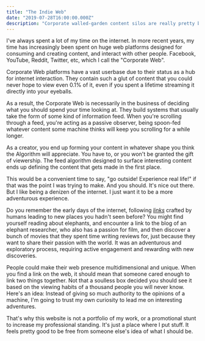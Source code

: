 ```yaml
---
title: "The Indie Web"
date: "2019-07-28T16:00:00.000Z"
description: "Corporate walled-garden content silos are really pretty boring"
---
```


I've always spent a lot of my time on the internet.
In more recent years, my time has increasingly been spent on huge web platforms
designed for consuming and creating content, and interact with other people.
Facebook, YouTube, Reddit, Twitter, etc, which I call the "Corporate Web".

Corporate Web platforms have a vast userbase due to their status as a hub for internet interaction.
They contain such a glut of content that you could never hope to view even 0.1% of it,
even if you spent a lifetime streaming it directly into your eyeballs.

As a result, the Corporate Web is necessarily in the business of deciding what you should spend your time looking at.
They build systems that usually take the form of some kind of information feed.
When you're scrolling through a feed, you're acting as a passive observer,
being spoon-fed whatever content some machine thinks will keep you scrolling for a while longer.

As a creator, you end up forming your content in whatever shape you think the Algorithm will appreciate.
You have to, or you won't be granted the gift of viewership.
The feed algorithm designed to surface interesting content ends up defining the content that gets made in the first place.

This would be a convenient time to say, "go outside! Experience real life!" if that was the point I was trying to make.
And you should. It's nice out there.
But I like being a denizen of the internet. I just want it to be a more adventurous experience.

Do you remember the early days of the internet, following *[links](https://indieweb.org/)* crafted by humans leading to new places you hadn't seen before?
You might find yourself reading about elephants, and encounter a link to the blog of an elephant researcher,
who also has a passion for film, and then discover a bunch of movies that they spent time writing reviews for,
just because they want to share their passion with the world.
It was an adventurous and exploratory process, requiring active engagement and rewarding with new discoveries.

People could make their web presence multidimensional and unique.
When you find a link on the web, it should mean that someone cared enough to link two things together.
Not that a soulless box decided you should see it based on the viewing habits of a thousand people you will never know.
Here's an idea: Instead of giving so much authority to the opinions of a machine,
I'm going to trust my own curiosity to lead me on interesting adventures.

That's why this website is not a portfolio of my work, or a promotional stunt to increase my professional standing.
It's just a place where I put stuff. It feels pretty good to be free from someone else's idea of what I should be.
